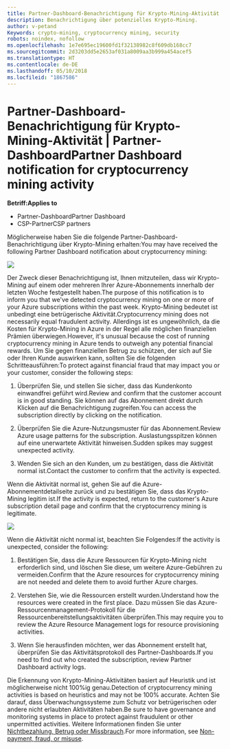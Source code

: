 ```yaml
---
title: Partner-Dashboard-Benachrichtigung für Krypto-Mining-Aktivität | Partner-Dashboard
description: Benachrichtigung über potenzielles Krypto-Mining.
author: v-petand
Keywords: crypto-mining, cryptocurrency mining, security
robots: noindex, nofollow
ms.openlocfilehash: 1e7e695ec19600fd1f32138982c8f609db168cc7
ms.sourcegitcommit: 2d3203dd5e2653af031a8009aa3b999a454acef5
ms.translationtype: HT
ms.contentlocale: de-DE
ms.lasthandoff: 05/10/2018
ms.locfileid: "1867586"
---
```

# <a name="partner-dashboard-notification-for-cryptocurrency-mining-activity"></a><span data-ttu-id="ee80f-103">Partner-Dashboard-Benachrichtigung für Krypto-Mining-Aktivität | Partner-Dashboard</span><span class="sxs-lookup"><span data-stu-id="ee80f-103">Partner Dashboard notification for cryptocurrency mining activity</span></span>

**<span data-ttu-id="ee80f-104">Betriff:</span><span class="sxs-lookup"><span data-stu-id="ee80f-104">Applies to</span></span>**

-  <span data-ttu-id="ee80f-105">Partner-Dashboard</span><span class="sxs-lookup"><span data-stu-id="ee80f-105">Partner Dashboard</span></span>
-  <span data-ttu-id="ee80f-106">CSP-Partner</span><span class="sxs-lookup"><span data-stu-id="ee80f-106">CSP partners</span></span>

<span data-ttu-id="ee80f-107">Möglicherweise haben Sie die folgende Partner-Dashboard-Benachrichtigung über Krypto-Mining erhalten:</span><span class="sxs-lookup"><span data-stu-id="ee80f-107">You may have received the following Partner Dashboard notification about cryptocurrency mining:</span></span>
 
![](images/crypto1.png)

<span data-ttu-id="ee80f-108">Der Zweck dieser Benachrichtigung ist, Ihnen mitzuteilen, dass wir Krypto-Mining auf einem oder mehreren Ihrer Azure-Abonnements innerhalb der letzten Woche festgestellt haben.</span><span class="sxs-lookup"><span data-stu-id="ee80f-108">The purpose of this notification is to inform you that we've detected cryptocurrency mining on one or more of your Azure subscriptions within the past week.</span></span> <span data-ttu-id="ee80f-109">Krypto-Mining bedeutet ist unbedingt eine betrügerische Aktivität.</span><span class="sxs-lookup"><span data-stu-id="ee80f-109">Cryptocurrency mining does not necessarily equal fraudulent activity.</span></span> <span data-ttu-id="ee80f-110">Allerdings ist es ungewöhnlich, da die Kosten für Krypto-Mining in Azure in der Regel alle möglichen finanziellen Prämien überwiegen.</span><span class="sxs-lookup"><span data-stu-id="ee80f-110">However, it's unusual because the cost of running cryptocurrency mining in Azure tends to outweigh any potential financial rewards.</span></span> <span data-ttu-id="ee80f-111">Um Sie gegen finanziellen Betrug zu schützen, der sich auf Sie oder Ihren Kunde auswirken kann, sollten Sie die folgenden Schritteausführen:</span><span class="sxs-lookup"><span data-stu-id="ee80f-111">To protect against financial fraud that may impact you or your customer, consider the following steps:</span></span>

1.  <span data-ttu-id="ee80f-112">Überprüfen Sie, und stellen Sie sicher, dass das Kundenkonto einwandfrei geführt wird.</span><span class="sxs-lookup"><span data-stu-id="ee80f-112">Review and confirm that the customer account is in good standing.</span></span> <span data-ttu-id="ee80f-113">Sie können auf das Abonnement direkt durch Klicken auf die Benachrichtigung zugreifen.</span><span class="sxs-lookup"><span data-stu-id="ee80f-113">You can access the subscription directly by clicking on the notification.</span></span>

2.  <span data-ttu-id="ee80f-114">Überprüfen Sie die Azure-Nutzungsmuster für das Abonnement.</span><span class="sxs-lookup"><span data-stu-id="ee80f-114">Review Azure usage patterns for the subscription.</span></span> <span data-ttu-id="ee80f-115">Auslastungsspitzen können auf eine unerwartete Aktivität hinweisen.</span><span class="sxs-lookup"><span data-stu-id="ee80f-115">Sudden spikes may suggest unexpected activity.</span></span>

3.  <span data-ttu-id="ee80f-116">Wenden Sie sich an den Kunden, um zu bestätigen, dass die Aktivität normal ist.</span><span class="sxs-lookup"><span data-stu-id="ee80f-116">Contact the customer to confirm that the activity is expected.</span></span>

<span data-ttu-id="ee80f-117">Wenn die Aktivität normal ist, gehen Sie auf die Azure-Abonnementdetailseite zurück und zu bestätigen Sie, dass das Krypto-Mining legitim ist.</span><span class="sxs-lookup"><span data-stu-id="ee80f-117">If the activity is expected, return to the customer's Azure subscription detail page and confirm that the cryptocurrency mining is legitimate.</span></span> 


![](images/crypto2.png)

<span data-ttu-id="ee80f-118">Wenn die Aktivität nicht normal ist, beachten Sie Folgendes:</span><span class="sxs-lookup"><span data-stu-id="ee80f-118">If the activity is unexpected, consider the following:</span></span>

1.  <span data-ttu-id="ee80f-119">Bestätigen Sie, dass die Azure Ressourcen für Krypto-Mining nicht erforderlich sind, und löschen Sie diese, um weitere Azure-Gebühren zu vermeiden.</span><span class="sxs-lookup"><span data-stu-id="ee80f-119">Confirm that the Azure resources for cryptocurrency mining are not needed and delete them to avoid further Azure charges.</span></span>

2.  <span data-ttu-id="ee80f-120">Verstehen Sie, wie die Ressourcen erstellt wurden.</span><span class="sxs-lookup"><span data-stu-id="ee80f-120">Understand how the resources were created in the first place.</span></span> <span data-ttu-id="ee80f-121">Dazu müssen Sie das Azure-Ressourcenmanagement-Protokoll für die Ressourcenbereitstellungsaktivitäten überprüfen.</span><span class="sxs-lookup"><span data-stu-id="ee80f-121">This may require you to review the Azure Resource Management logs for resource provisioning activities.</span></span>

3.  <span data-ttu-id="ee80f-122">Wenn Sie herausfinden möchten, wer das Abonnement erstellt hat, überprüfen Sie das Aktivitätsprotokoll des Partner-Dashboards.</span><span class="sxs-lookup"><span data-stu-id="ee80f-122">If you need to find out who created the subscription, review Partner Dashboard activity logs.</span></span>

<span data-ttu-id="ee80f-123">Die Erkennung von Krypto-Mining-Aktivitäten basiert auf Heuristik und ist möglicherweise nicht 100%ig genau.</span><span class="sxs-lookup"><span data-stu-id="ee80f-123">Detection of cryptocurrency mining activities is based on heuristics and may not be 100% accurate.</span></span> <span data-ttu-id="ee80f-124">Achten Sie darauf, dass Überwachungssysteme zum Schutz vor betrügerischen oder andere nicht erlaubten Aktivitäten haben.</span><span class="sxs-lookup"><span data-stu-id="ee80f-124">Be sure to have governance and monitoring systems in place to protect against fraudulent or other unpermitted activities.</span></span> <span data-ttu-id="ee80f-125">Weitere Informationen finden Sie unter [Nichtbezahlung, Betrug oder Missbrauch](https://docs.microsoft.com/partner-center/non-payment--fraud--or-misuse).</span><span class="sxs-lookup"><span data-stu-id="ee80f-125">For more information, see [Non-payment, fraud, or misuse](https://docs.microsoft.com/partner-center/non-payment--fraud--or-misuse).</span></span>




